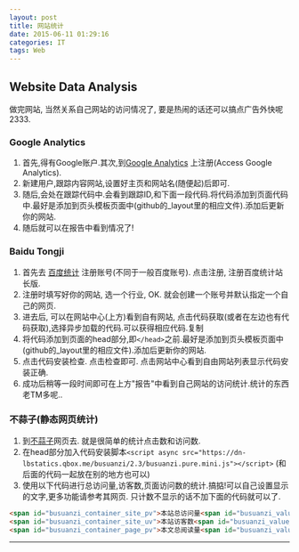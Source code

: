 ```yaml
---
layout: post
title: 网站统计
date: 2015-06-11 01:29:16
categories: IT
tags: Web
---
```


## Website Data Analysis 

做完网站, 当然关系自己网站的访问情况了, 要是热闹的话还可以搞点广告外快呢 2333.

### Google Analytics
1. 首先,得有Google账户.其次,到[Google Analytics](http://www.google.com/analytics/ce/mws/) 上注册(Access Google Analytics).
2. 新建用户,跟踪内容网站,设置好主页和网站名(随便起)后即可.
3. 随后,会处在跟踪代码中.会看到跟踪ID,和下面一段代码.将代码添加到页面代码中.最好是添加到页头模板页面中(github的_layout里的相应文件).添加后更新你的网站.
4. 随后就可以在报告中看到情况了!

### Baidu Tongji
1. 首先去 [百度统计](http://tongji.baidu.com/web/welcome/login) 注册账号(不同于一般百度账号). 点击注册, 注册百度统计站长版.
2. 注册时填写好你的网站, 选一个行业, OK. 就会创建一个账号并默认指定一个自己的网页.
3. 进去后, 可以在网站中心(上方)看到自有网站, 点击代码获取(或者在左边也有代码获取),选择异步加载的代码.可以获得相应代码.复制
4. 将代码添加到页面的head部分,即`</head>`之前.最好是添加到页头模板页面中(github的_layout里的相应文件).添加后更新你的网站.
5. 点击代码安装检查. 点击检查即可. 点击网站中心看到自由网站列表显示代码安装正确.
6. 成功后稍等一段时间即可在上方"报告"中看到自己网站的访问统计.统计的东西老TM多呢..

### 不蒜子(静态网页统计)
1. 到[不蒜子](http://ibruce.info/2015/04/04/busuanzi/)网页去. 就是很简单的统计点击数和访问数.
2. 在head部分加入代码安装脚本`<script async src="https://dn-lbstatics.qbox.me/busuanzi/2.3/busuanzi.pure.mini.js"></script>` (和后面的代码一起放在别的地方也可以)
3. 使用以下代码进行总访问量,访客数,页面访问数的统计.搞掂!可以自己设置显示的文字,更多功能请参考其网页. 只计数不显示的话不加下面的代码就可以了.

~~~html
<span id="busuanzi_container_site_pv">本站总访问量<span id="busuanzi_value_site_pv"></span>次</span>
<span id="busuanzi_container_site_uv">本站访客数<span id="busuanzi_value_site_uv"></span>人次</span>
<span id="busuanzi_container_page_pv">本文总阅读量<span id="busuanzi_value_page_pv"></span>次</span>
~~~

---
